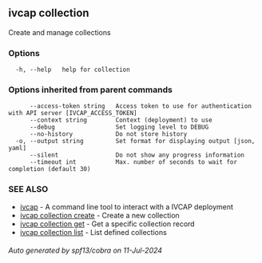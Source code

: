 ## ivcap collection

Create and manage collections

### Options

```
  -h, --help   help for collection
```

### Options inherited from parent commands

```
      --access-token string   Access token to use for authentication with API server [IVCAP_ACCESS_TOKEN]
      --context string        Context (deployment) to use
      --debug                 Set logging level to DEBUG
      --no-history            Do not store history
  -o, --output string         Set format for displaying output [json, yaml]
      --silent                Do not show any progress information
      --timeout int           Max. number of seconds to wait for completion (default 30)
```

### SEE ALSO

* [ivcap](ivcap.md)	 - A command line tool to interact with a IVCAP deployment
* [ivcap collection create](ivcap_collection_create.md)	 - Create a new collection
* [ivcap collection get](ivcap_collection_get.md)	 - Get a specific collection record
* [ivcap collection list](ivcap_collection_list.md)	 - List defined collections

###### Auto generated by spf13/cobra on 11-Jul-2024
